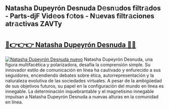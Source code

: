 ## Natasha Dupeyrón Desnuda D𝚎sn𝚞dos filtr𝚊dos - Parts-djF Vid𝚎os f𝚘tos - N𝚞evas filtr𝚊ciones atr𝚊ctivas ZAVTy

# <h2><a href="http://mb8x1g.tromn.icu/?c=Natasha+Dupeyr%c3%b3n+Desnuda">🔗👉👉👉 Natasha Dupeyrón Desnuda 🔗🔗</a></h2>

[![Natasha Dupeyrón Desnuda nuevo](https://i.imgur.com/pEAQMta.gif)](http://mb8x1g.tromn.icu/?c=Natasha+Dupeyr%c3%b3n+Desnuda)
Natasha Dupeyrón Desnuda, una figura multifacética y polarizadora, desafía la comprensión simple. Su innovador estilo de comunicación en línea ha cautivado y enfurecido a sus seguidores, encendiendo debates sobre ética, autorrepresentación y la naturaleza evolutiva de las sociedades virtuales. A pesar de la ambigüedad de sus objetivos futuros, su papel en la configuración del mundo en línea es innegable. La determinación inquebrantable y el magnetismo innegable impulsan a Natasha Dupeyrón Desnuda a nuevas alturas en la comunidad en línea.
